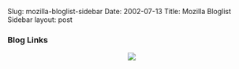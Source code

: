 Slug: mozilla-bloglist-sidebar
Date: 2002-07-13
Title: Mozilla Bloglist Sidebar
layout: post

<h3>Blog Links</h3>
<style>
div.blogrollmain{
   width: 170;
   background:#ffffff;
   FONT-FAMILY: Verdana, Tahoma, Arial;
   FONT-SIZE: 11px;
   padding-left:5px;
   padding-right:3px;
   padding-top:3px;
   padding-bottom:10px;
}

.blogrollmain a {
   color: #cc0000;
   FONT-WEIGHT: normal;
   text-decoration: none;
}

.blogrollmain a:hover {
   color: #ff0000;
   FONT-WEIGHT: bold;
   text-decoration: underline;
}
</style>
<script language="javascript" src="http://blogrolling.com/br/display.php?r=7318f359722ae64ccc8a8b984f830ced" type="text/javascript">
</script>

<div align="center"><a href="http://www.redmonk.net/"><img border="0" src="http://media.redmonk.net/images/redmonkLogoSm.gif" /></a></div>
